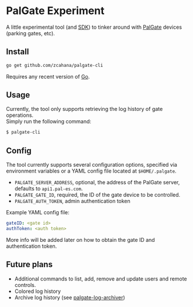 # PalGate Experiment

A little experimental tool (and [SDK](https://github.com/zcahana/palgate-sdk)) to tinker around with [PalGate](https://www.pal-es.com/) devices (parking gates, etc).

## Install

```sh
go get github.com/zcahana/palgate-cli
```

Requires any recent version of [Go](https://golang.org/).

## Usage

Currently, the tool only supports retrieving the log history of gate operations.  
Simply run the following command:

```sh
$ palgate-cli
```

## Config

The tool currently supports several configuration options, specified via environment variables
or a YAML config file located at `$HOME/.palgate`.

- `PALGATE_SERVER_ADDRESS`, optional, the address of the PalGate server, defaults to `api1.pal-es.com`.
- `PALGATE_GATE_ID`, required, the ID of the gate device to be controlled.
- `PALGATE_AUTH_TOKEN`, admin authentication token

Example YAML config file:
```yaml
gateID: <gate id>
authToken: <auth token>
```

More info will be added later on how to obtain the gate ID and authentication token.

## Future plans

- Additional commands to list, add, remove and update users and remote controls.
- Colored log history
- Archive log history (see [palgate-log-archiver](https://github.com/zcahana/palgate-log-archiver))

